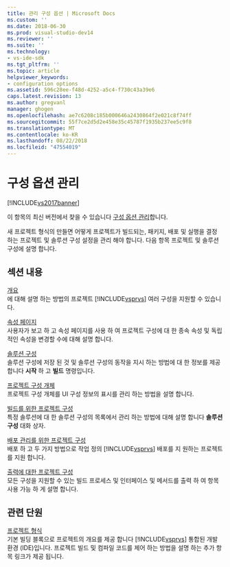 ```yaml
---
title: 관리 구성 옵션 | Microsoft Docs
ms.custom: ''
ms.date: 2018-06-30
ms.prod: visual-studio-dev14
ms.reviewer: ''
ms.suite: ''
ms.technology:
- vs-ide-sdk
ms.tgt_pltfrm: ''
ms.topic: article
helpviewer_keywords:
- configuration options
ms.assetid: 596c28ee-f48d-4252-a5c4-f730c43a39e6
caps.latest.revision: 13
ms.author: gregvanl
manager: ghogen
ms.openlocfilehash: ae7c6208c185b000646a2430864f2e021c8f74ff
ms.sourcegitcommit: 55f7ce2d5d2e458e35c45787f1935b237ee5c9f8
ms.translationtype: MT
ms.contentlocale: ko-KR
ms.lasthandoff: 08/22/2018
ms.locfileid: "47554019"
---
```

# <a name="managing-configuration-options"></a>구성 옵션 관리
[!INCLUDE[vs2017banner](../../includes/vs2017banner.md)]

이 항목의 최신 버전에서 찾을 수 있습니다 [구성 옵션 관리](https://docs.microsoft.com/visualstudio/extensibility/internals/managing-configuration-options)합니다.  
  
새 프로젝트 형식의 만들면 어떻게 프로젝트가 빌드되는, 패키지, 배포 및 실행을 결정 하는 프로젝트 및 솔루션 구성 설정을 관리 해야 합니다. 다음 항목 프로젝트 및 솔루션 구성에 설명 합니다.  
  
## <a name="in-this-section"></a>섹션 내용  
 [개요](../../extensibility/internals/configuration-options-overview.md)  
 에 대해 설명 하는 방법의 프로젝트 [!INCLUDE[vsprvs](../../includes/vsprvs-md.md)] 여러 구성을 지원할 수 있습니다.  
  
 [속성 페이지](../../extensibility/internals/property-pages.md)  
 사용자가 보고 하 고 속성 페이지를 사용 하 여 프로젝트 구성에 대 한 종속 속성 및 독립적인 속성을 변경할 수에 대해 설명 합니다.  
  
 [솔루션 구성](../../extensibility/internals/solution-configuration.md)  
 솔루션 구성에 저장 된 것 및 솔루션 구성의 동작을 지시 하는 방법에 대 한 정보를 제공 합니다 **시작** 하 고 **빌드** 명령입니다.  
  
 [프로젝트 구성 개체](../../extensibility/internals/project-configuration-object.md)  
 프로젝트 구성 개체를 UI 구성 정보의 표시를 관리 하는 방법을 설명 합니다.  
  
 [빌드를 위한 프로젝트 구성](../../extensibility/internals/project-configuration-for-building.md)  
 특정 솔루션에 대 한 솔루션 구성의 목록에서 관리 하는 방법에 대해 설명 합니다 **솔루션 구성** 대화 상자.  
  
 [배포 관리를 위한 프로젝트 구성](../../extensibility/internals/project-configuration-for-managing-deployment.md)  
 배포 하 고 두 가지 방법으로 작업 정의 [!INCLUDE[vsprvs](../../includes/vsprvs-md.md)] 배포를 지 원하는 프로젝트를 지원 합니다.  
  
 [출력에 대한 프로젝트 구성](../../extensibility/internals/project-configuration-for-output.md)  
 모든 구성을 지원할 수 있는 빌드 프로세스 및 인터페이스 및 메서드를 출력 하 여 항목 사용 가능 하 게 설명 합니다.  
  
## <a name="related-sections"></a>관련 단원  
 [프로젝트 형식](../../extensibility/internals/project-types.md)  
 기본 빌딩 블록으로 프로젝트의 개요를 제공 합니다 [!INCLUDE[vsprvs](../../includes/vsprvs-md.md)] 통합된 개발 환경 (IDE)입니다. 프로젝트 빌드 및 컴파일 코드를 제어 하는 방법을 설명 하는 추가 항목 링크가 제공 됩니다.

